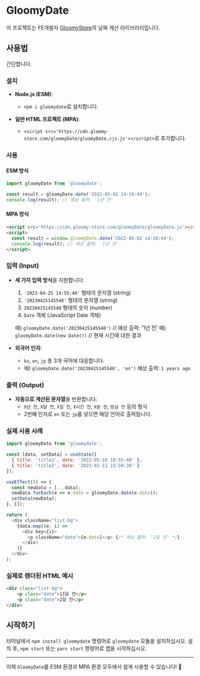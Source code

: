 # GloomyDate

이 프로젝트는 FE개발자 [GloomyStore](https://www.gloomy-store.com)의 날짜 계산 라이브러리입니다.

## 사용법

간단합니다.

### 설치

- **Node.js (ESM)**:
  - `npm i gloomydate`로 설치합니다.

- **일반 HTML 프로젝트 (MPA)**:
  - `<script src='https://cdn.gloomy-store.com/gloomyDate/gloomyDate.cjs.js'></script>`로 추가합니다.

### 사용

#### ESM 방식

```javascript
import gloomyDate from 'gloomydate';

const result = gloomyDate.date('2022-05-02 14:10:44');
console.log(result); // 예상 출력: '1년 전'
```

#### MPA 방식

```html
<script src='https://cdn.gloomy-store.com/gloomyDate/gloomyDate.js'></script>
<script>
  const result = window.gloomyDate.date('2022-05-02 14:10:44');
  console.log(result); // 예상 출력: '1년 전'
</script>
```

### 입력 (Input)

- **세 가지 입력 방식**을 지원합니다:
  1. `'2023-04-25 14:55:40'` 형태의 문자열 (string)
  2. `'20230425145540'` 형태의 문자열 (string)
  3. `20230425145540` 형태의 숫자 (number)
  4. `Date` 객체 (JavaScript Date 객체)

  예) `gloomyDate.date('20230425145540')`  // 예상 출력: '1년 전'
  예) `gloomyDate.date(new Date())`       // 현재 시간에 대한 결과

- **외국어 인자**:
  - `ko`, `en`, `jp` 총 3개 국어에 대응합니다.
  - 예) `gloomyDate.date('20230425145540', 'en')`
    예상 출력: `1 years ago`

### 출력 (Output)

- **자동으로 계산된 문자열**을 반환합니다:
  - `X년 전`, `X달 전`, `X일 전`, `X시간 전`, `X분 전`, `방금 전` 등의 형식
  - 2번째 인자로 `en` 또는 `jp`를 넣으면 해당 언어로 출력됩니다.

### 실제 사용 사례

```javascript
import gloomyDate from 'gloomydate';

const [data, setData] = useState([
  { title: 'title1', date: '2022-05-10 10:55:40' },
  { title: 'title2', date: '2023-02-11 15:50:30' }
]);

useEffect(() => {
  const newData = [...data];
  newData.forEach(e => e.date = gloomyDate.date(e.date));
  setData(newData);
}, []);

return (
  <div className="list-bg">
    {data.map((e, i) =>
      <div key={i}>
        <p className="date">{e.date}</p> {/* 예상 출력: '2달 전' */}
      </div>
    )}
  </div>
);
```

### 실제로 렌더된 HTML 예시

```html
<div class="list-bg">
    <p class="date">11달 전</p>
    <p class="date">2달 전</p>
</div>
```

## 시작하기

터미널에서 `npm install gloomydate` 명령어로 `gloomydate` 모듈을 설치하십시오.
설치 후, `npm start` 또는 `yarn start` 명령어로 앱을 시작하십시오.

---

이제 `GloomyDate`를 ESM 환경과 MPA 환경 모두에서 쉽게 사용할 수 있습니다! 🎉